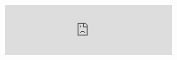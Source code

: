 <iframe frameborder="0" src="https://itch.io/embed/2585864" width="552" height="167"><a href="https://oshears.itch.io/synthicate">Synthicate by Osaze Shears</a></iframe>
